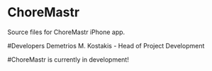 # ChoreMastr
Source files for ChoreMastr iPhone app.

#Developers
Demetrios M. Kostakis - Head of Project Development

#ChoreMastr is currently in development!
